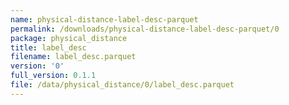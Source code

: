 ```yaml
---
name: physical-distance-label-desc-parquet
permalink: /downloads/physical-distance-label-desc-parquet/0
package: physical_distance
title: label_desc
filename: label_desc.parquet
version: '0'
full_version: 0.1.1
file: /data/physical_distance/0/label_desc.parquet
---
```

